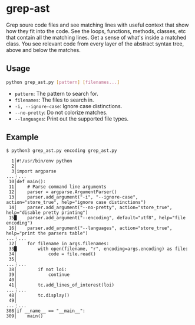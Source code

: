 # grep-ast

Grep soure code files and see matching lines with
useful context that show how they fit into the code.
See the loops, functions, methods, classes, etc
that contain all the matching lines.
Get a sense of what's inside a matched class.
You see relevant code from every layer of the
abstract syntax tree, above and below the matches.


## Usage

```bash
python grep_ast.py [pattern] [filenames...]
```

- `pattern`: The pattern to search for.
- `filenames`: The files to search in.
- `-i, --ignore-case`: Ignore case distinctions.
- `--no-pretty`: Do not colorize matches.
- `--languages`: Print out the supported file types.

## Example


```
$ python3 grep_ast.py encoding grep_ast.py

  1│#!/usr/bin/env python
  2│
  3│import argparse
...⋮...
 10│def main():
 11│    # Parse command line arguments
 12│    parser = argparse.ArgumentParser()
 13│    parser.add_argument("-i", "--ignore-case", action="store_true", help="ignore case distinctions")
 14│    parser.add_argument("--no-pretty", action="store_true", help="disable pretty printing")
 15█    parser.add_argument("--encoding", default="utf8", help="file encoding")
 16│    parser.add_argument("--languages", action="store_true", help="print the parsers table")
...⋮...
 32│    for filename in args.filenames:
 33█        with open(filename, "r", encoding=args.encoding) as file:
 34│            code = file.read()
 35│
...⋮...
 38│        if not loi:
 39│            continue
 40│
 41│        tc.add_lines_of_interest(loi)
...⋮...
 48│        tc.display()
 49│
...⋮...
308│if __name__ == "__main__":
309│    main()
```